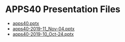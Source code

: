 <!--
This is a machine generated file, and should not be edited, as it will be overwritten with future updates.
-->

# APPS40 Presentation Files

- [apps40.pptx](http://cdn.tailwindtraders.com/assets/apps/apps40/apps40.pptx)
- [apps40-2019-11_Nov-04.pptx](http://cdn.tailwindtraders.com/assets/apps/apps40/apps40-2019-11_Nov-04.pptx)
- [apps40-2019-10_Oct-24.pptx](http://cdn.tailwindtraders.com/assets/apps/apps40/apps40-2019-10_Oct-24.pptx)


